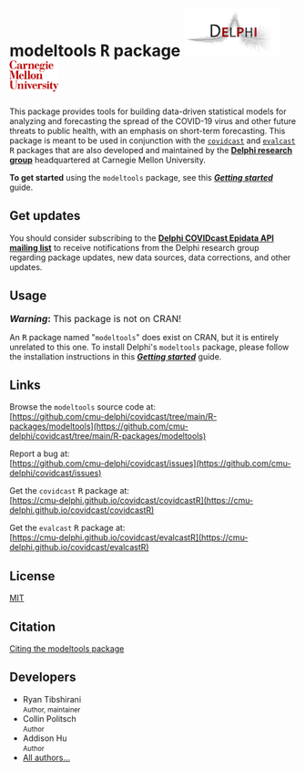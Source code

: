 # modeltools <tt>R</tt> package <a href="https://delphi.cmu.edu/"><img src="man/figures/delphi_logo.png" height = 85><img src="man/figures/cmu_logo.png" height=55></a>

This package provides tools for building data-driven statistical models for
analyzing and forecasting the spread of the COVID-19 virus and other future 
threats to public health, with an emphasis on short-term forecasting.
This package is meant to be used in conjunction with the 
[`covidcast`](https://cmu-delphi.github.io/covidcast/covidcastR) and 
[`evalcast`](https://cmu-delphi.github.io/covidcast/evalcastR) 
<tt>R</tt> packages that are also developed and maintained by the 
[**Delphi research group**](https://delphi.cmu.edu/) 
headquartered at Carnegie Mellon University.

**To get started** using the `modeltools` package, see this
[**_Getting started_**](../../docs/modeltoolsR/articles/modeltools.html)
guide.


## Get updates

You should consider subscribing to the 
[**Delphi COVIDcast Epidata API mailing list**](https://lists.andrew.cmu.edu/mailman/listinfo/delphi-covidcast-api)
to receive notifications from the Delphi research group regarding package 
updates, new data sources, data corrections, and other updates.


## Usage

<font size="3">**_Warning_:** This package is not on CRAN!</font>

An <tt>R</tt> package named "`modeltools`" does exist on CRAN, but it is 
entirely unrelated to this one. To install Delphi's `modeltools` package, 
please follow the installation instructions in this 
[**_Getting started_**](../../docs/modeltoolsR/articles/modeltools.html)
guide.


## Links

Browse the `modeltools` source code at: <br/>
[https://github.com/cmu-delphi/covidcast/tree/main/R-packages/modeltools](https://github.com/cmu-delphi/covidcast/tree/main/R-packages/modeltools)

Report a bug at: <br/>
[https://github.com/cmu-delphi/covidcast/issues](https://github.com/cmu-delphi/covidcast/issues)

Get the `covidcast` <tt>R</tt> package at: <br/>
[https://cmu-delphi.github.io/covidcast/covidcastR](https://cmu-delphi.github.io/covidcast/covidcastR)

Get the `evalcast` <tt>R</tt> package at: <br/>
[https://cmu-delphi.github.io/covidcast/evalcastR](https://cmu-delphi.github.io/covidcast/evalcastR)


## License
[MIT](https://opensource.org/licenses/mit-license.php)


## Citation

[Citing the modeltools package](../../docs/modeltoolsR/authors.html)


## Developers

<ul class="list-unstyled">
<li>Ryan Tibshirani <br><small class="roles"> Author, maintainer </small>
<a href="https://orcid.org/0000-0002-2158-8304" target="orcid.widget" aria-label="ORCID"><span class="fab fa-orcid orcid" aria-hidden="true"></span></a></li>
<li>Collin Politsch <br><small class="roles"> Author </small>  </li>
<li>Addison Hu <br><small class="roles"> Author </small>  </li>
<li><a href="../../docs/modeltoolsR/authors.html">All authors...</a></li>
</ul>

